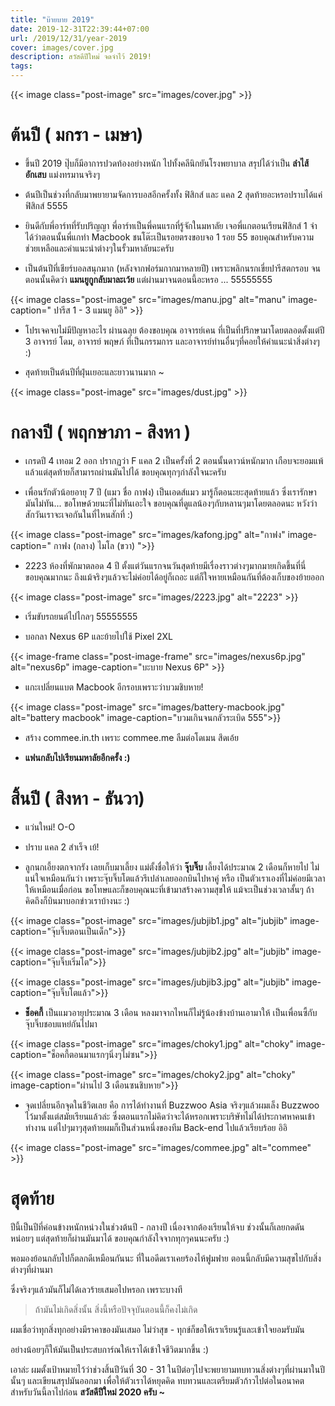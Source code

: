 ```yaml
---
title: "บ๊ายบาย 2019"
date: 2019-12-31T22:39:44+07:00
url: /2019/12/31/year-2019
cover: images/cover.jpg
description: สวัสดีปีใหม่ จดจำไว้ 2019!
tags:
---
```


{{< image class="post-image" src="images/cover.jpg" >}}

# ต้นปี ( มกรา - เมษา)

- ขึ้นปี 2019 ปุ๊บก็มีอาการปวดท้องอย่างหนัก ไปทั้งคลีนิกยันโรงพยาบาล สรุปได้ว่าเป็น __ลำไส้อักเสบ__ แม่งทรมานจริงๆ

- ต้นปีเป็นช่วงที่กลับมาพยายามจัดการบอสอีกครั้งทั้ง ฟิสิกส์ และ แคล 2 สุดท้ายอะหรอปราบได้แค่ ฟิสิกส์ 5555

- ยินดีกับพี่อาร์ทที่รับปริญญา พี่อาร์ทเป็นพี่คนแรกที่รู้จักในมหาลัย เจอพี่แกตอนเรียนฟิสิกส์ 1 จำได้ว่าตอนนั้นพี่แกทำ Macbook ชนโต๊ะเป็นรอยตรงขอบจอ 1 รอย 55 ขอบคุณสำหรับความช่วยเหลือและคำแนะนำต่างๆในรั้วมหาลัยนะครับ

- เป็นต้นปีที่เชียร์บอลสนุกมาก (หลังจากฟอร์มกากมาหลายปี) เพราะพลิกนรกเขี่ยปารีสตกรอบ จนตอนนั้นคิดว่า __แมนยูกูกลับมาละเว้ย__ แต่ผ่านมาจนตอนนี้อะหรอ ... 55555555

{{< image class="post-image" src="images/manu.jpg" alt="manu" image-caption=" ปารีส 1 - 3 แมนยู อิอิ" >}}

- โปรเจคจบไม่มีปัญหาอะไร ผ่านฉลุย ต้องขอบคุณ อาจารย์เคน ที่เป็นที่ปรึกษามาโดยตลอดตั้งแต่ปี 3 อาจารย์ โดม, อาจารย์ พฤษภ์ ที่เป็นกรรมการ และอาจารย์ท่านอื่นๆที่คอยให้คำแนะนำสิ่งต่างๆ :)

- สุดท้ายเป็นต้นปีที่ฝุ่นเยอะและยาวนานมาก ~

{{< image class="post-image" src="images/dust.jpg" >}}

# กลางปี ( พฤกษาภา - สิงหา )

- เกรดปี 4 เทอม 2 ออก ปรากฏว่า F แคล 2 เป็นครั้งที่ 2 ตอนนั้นดาวน์หนักมาก เกือบจะยอมแพ้แล้วแต่สุดท้ายก็สามารถผ่านมันไปได้ ขอบคุณทุกๆกำลังใจนะครับ

- เพื่อนรักตัวน้อยอายุ 7 ปี (แมว ชื่อ กาฟง) เป็นเอดส์แมว มารู้ก็ตอนะยะสุดท้ายแล้ว ซึ่งเรารักษามันไม่ทัน... ขอโทษด้วยนะที่ไม่ทันเอะใจ ขอบคุณที่ดูแลน้องๆกับหลานๆมาโดยตลอดนะ หวังว่าสักวันเราจะเจอกันในที่ไหนสักที่ :)

{{< image class="post-image" src="images/kafong.jpg" alt="กาฟง" image-caption=" กาฟง (กลาง) ไมโล (ขวา) ">}}

- 2223 ห้องที่พักมาตลอด 4 ปี ตั้งแต่วันแรกจนวันสุดท้ายมีเรื่องราวต่างๆมากมายเกิดขึ้นที่นี่ ขอบคุณมากนะ ถึงแม้จริงๆแล้วจะไม่ค่อยได้อยู่ก็เถอะ แต่ก็ใจหายเหมือนกันที่ต้องเก็บของย้ายออก 

{{< image class="post-image" src="images/2223.jpg" alt="2223" >}}

- เริ่มขับรถยนต์ไปไกลๆ 55555555

- บอกลา Nexus 6P และย้ายไปใช้ Pixel 2XL 

{{< image-frame class="post-image-frame" src="images/nexus6p.jpg" alt="nexus6p" image-caption="บะบาย Nexus 6P" >}}

- แกะเปลี่ยนแบต Macbook อีกรอบเพราะว่าบวมชิบหาย!

{{< image class="post-image" src="images/battery-macbook.jpg" alt="battery macbook" image-caption="บวมเกินจนกลัวระเบิด 555">}}

- สร้าง commee.in.th เพราะ commee.me ลืมต่อโดเมน สึดเอ้ย

- __แฟนกลับไปเรียนมหาลัยอีกครั้ง :)__

# สิ้นปี ( สิงหา - ธันวา)

- แว่นใหม่! O-O

- ปราบ แคล 2 สำเร็จ เย้!

- ลูกนกเอี้ยงตกจากรัง เลยเก็บมาเลี้ยง แม่ตั้งชื่อให้ว่า __จุ๊บจิ๊บ__ เลี้ยงได้ประมาณ 2 เดือนก็หายไป ไม่แน่ใจเหมือนกันว่า เพราะจุ๊บจิ๊บโตแล้วรึเปล่าเลยออกบินไปหาคู่ หรือ เป็นตัวเราเองที่ไม่ค่อยมีเวลาให้เหมือนเมื่อก่อน ขอโทษและก็ขอบคุณนะที่เข้ามาสร้างความสุขให้ แม้จะเป็นช่วงเวลาสั้นๆ ถ้าคิดถึงก็บินมาบอกข่าวเราบ้างนะ :)

{{< image class="post-image" src="images/jubjib1.jpg" alt="jubjib" image-caption="จุ๊บจิ๊บตอนเป็นเด็ก">}}

{{< image class="post-image" src="images/jubjib2.jpg" alt="jubjib" image-caption="จุ๊บจิ๊บเริ่มโต">}}

{{< image class="post-image" src="images/jubjib3.jpg" alt="jubjib" image-caption="จุ๊บจิ๊บโตแล้ว">}}

- __ช็อคกี้__ เป็นแมวอายุประมาณ 3 เดือน หลงมาจากไหนก็ไม่รู้น้องข้างบ้านเอามาให้ เป็นเพื่อนซี้กับจุ๊บจิ๊บชอบแหย่กันไปมา

{{< image class="post-image" src="images/choky1.jpg" alt="choky" image-caption="ช็อคกี้ตอนมาแรกๆนิ่งๆไม่ซน">}}

{{< image class="post-image" src="images/choky2.jpg" alt="choky"
image-caption="ผ่านไป 3 เดือนซนชิบหาย">}}

- จุดเปลี่ยนอีกจุดในชีวิตเลย คือ การได้ทำงานที่ Buzzwoo Asia จริงๆแล้วผมเล็ง Buzzwoo ไว้มาตั้งแต่สมัยเรียนแล้วล่ะ ซึ่งตอนแรกไม่คิดว่าจะได้หรอกเพราะบริษัทไม่ได้ประกาศหาคนเข้าทำงาน
แต่ไปๆมาๆสุดท้ายผมก็เป็นส่วนหนึ่งของทีม Back-end ไปแล้วเรียบร้อย อิอิ

{{< image class="post-image" src="images/commee.jpg" alt="commee" >}}

# สุดท้าย 

ปีนี้เป็นปีที่ค่อนข้างหนักหน่วงในช่วงต้นปี - กลางปี เนื่องจากต้องเรียนให้จบ ช่วงนั้นก็เลยกดดันหน่อยๆ แต่สุดท้ายก็ผ่านมันมาได้ ขอบคุณกำลังใจจากทุกๆคนนะครับ :)

พอมองย้อนกลับไปก็ตลกดีเหมือนกันนะ ที่ในอดีดเราเคยร้องไห้ฟูมฟาย ตอนนี้กลับมีความสุขไปกับสิ่งต่างๆที่ผ่านมา 

ซึ่งจริงๆแล้วมันก็ไม่ได้เลวร้ายเสมอไปหรอก เพราะบางที 

> ถ้ามันไม่เกิดสิ่งนั้น สิ่งนี้หรือปัจจุบันตอนนี้ก็คงไม่เกิด 

ผมเชื่อว่าทุกสิ่งทุกอย่างมีราคาของมันเสมอ ไม่ว่าสุข - ทุกข์ก็ขอให้เราเรียนรู้และเข้าใจยอมรับมัน


อย่างน้อยๆก็ให้มันเป็นประสบการ์ณให้เราได้เข้าใจชีวิตมากขึ้น :)

เอาล่ะ ผมตั้งเป้าหมายไว้ว่าช่วงสิ้นปีวันที่ 30 - 31 ในปีต่อๆไปจะพยายามทบทวนสิ่งต่างๆที่ผ่านมาในปีนั้นๆ และเขียนสรุปมันออกมา เพื่อให้ตัวเราได้หยุดคิด ทบทวนและเตรียมตัวก้าวไปต่อในอนาคต สำหรับวันนี้ลาไปก่อน __สวัสดีปีใหม่ 2020 ครับ ~__

